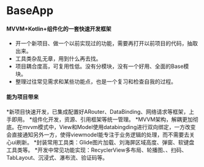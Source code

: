 # BaseApp 
#### MVVM+Kotlin+组件化的一套快速开发框架

* 开一个新项目、做一个以前实现过的功能，需要再打开以前项目的代码，抽取出来。
* 工具类杂乱无章，用到什么再去找。
* 项目耦合度高，可复用性低。没有分模块，没有一个好用、全面的Base模块。
* 整理过往常见需求和某些功能点，也是一个复习和检查自我的过程。

#### 能为项目带来
*新项目快速开发，已集成配置好ARouter、DataBinding、网络请求等框架，上手即用。
*组件化开发，资源、引用框架等统一管理。
*MVVM架构，解耦更加彻底。在mvvm模式中，View和Model使用databingding进行双向绑定，一方改变会直接通知另外一方，使得viewmodel能专注于业务逻辑的处理，而不需要去关心ui刷新。
*封装常用工具类：Glide图片加载、刘海屏区域高度、弹窗、软键盘工具类等。
*开发中常见功能实现：RecyclerView多布局、轮播图、、扫码、TabLayout、沉浸式、瀑布流、验证码等。
